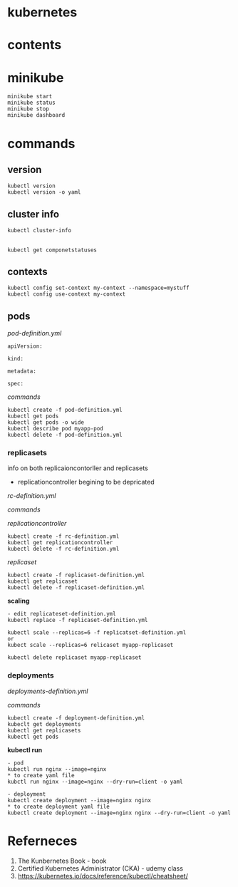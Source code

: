 # kubernetes 

# contents


# minikube
    minikube start
    minikube status
    minikube stop
    minikube dashboard

# commands

## version
    kubectl version
    kubectl version -o yaml

## cluster info
    kubectl cluster-info

## 
    kubectl get componetstatuses

## contexts
    kubectl config set-context my-context --namespace=mystuff
    kubectl config use-context my-context

## pods
_pod-definition.yml_
    
    apiVersion:
    
    kind:
    
    metadata:
    
    spec:

_commands_
    
    kubectl create -f pod-definition.yml
    kubectl get pods
    kubectl get pods -o wide
    kubectl describe pod myapp-pod
    kubectl delete -f pod-definition.yml

### replicasets

info on both replicaioncontorller and replicasets

* replicationcontroller begining to be depricated

_rc-definition.yml_

_commands_

_replicationcontroller_
    
    kubectl create -f rc-definition.yml
    kubectl get replicationcontroller
    kubectl delete -f rc-definition.yml

_replicaset_
    
    kubectl create -f replicaset-definition.yml
    kubectl get replicaset 
    kubectl delete -f replicaset-definition.yml

__scaling__
    
    - edit replicateset-definition.yml
    kubectl replace -f replicaset-definition.yml

    kubectl scale --replicas=6 -f replicatset-definition.yml
    or
    kubect scale --replicas=6 relicaset myapp-replicaset
    
    kubectl delete replicaset myapp-replicaset

### deployments
_deployments-definition.yml_

_commands_

    kubectl create -f deployment-definition.yml
    kubeclt get deployments
    kubectl get replicasets
    kubectl get pods

__kubectl run__

    - pod
    kubectl run nginx --image=nginx
    * to create yaml file
    kubctl run nginx --image=nginx --dry-run=client -o yaml

    - deployment
    kubectl create deployment --image=nginx nginx
    * to create deployment yaml file
    kubectl create deployment --image=nginx nginx --dry-run=client -o yaml






# Referneces
1. The Kunbernetes Book - book
2. Certified Kubernetes Administrator (CKA) - udemy class
3. https://kubernetes.io/docs/reference/kubectl/cheatsheet/  
